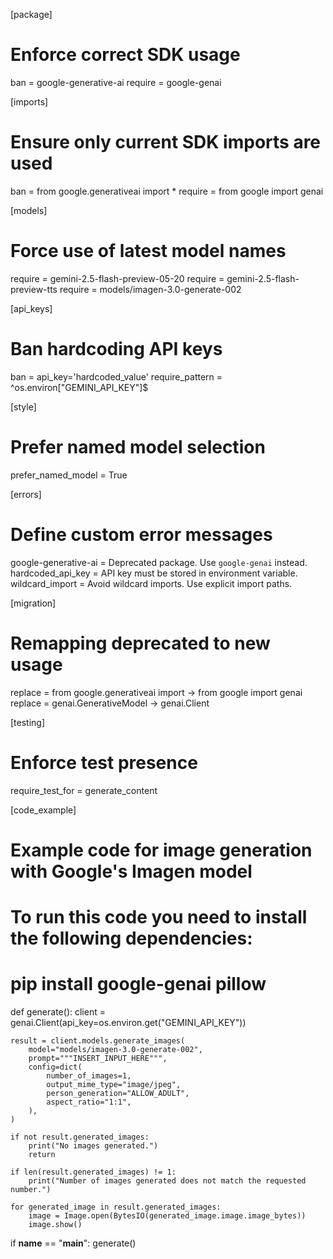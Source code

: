 [package]
# Enforce correct SDK usage
ban = google-generative-ai
require = google-genai

[imports]
# Ensure only current SDK imports are used
ban = from google.generativeai import *
require = from google import genai

[models]
# Force use of latest model names
require = gemini-2.5-flash-preview-05-20
require = gemini-2.5-flash-preview-tts
require = models/imagen-3.0-generate-002

[api_keys]
# Ban hardcoding API keys
ban = api_key='hardcoded_value'
require_pattern = ^os\.environ\["GEMINI_API_KEY"\]$

[style]
# Prefer named model selection
prefer_named_model = True

[errors]
# Define custom error messages
google-generative-ai = Deprecated package. Use `google-genai` instead.
hardcoded_api_key = API key must be stored in environment variable.
wildcard_import = Avoid wildcard imports. Use explicit import paths.

[migration]
# Remapping deprecated to new usage
replace = from google.generativeai import -> from google import genai
replace = genai.GenerativeModel -> genai.Client

[testing]
# Enforce test presence
require_test_for = generate_content

[code_example]
# Example code for image generation with Google's Imagen model
# To run this code you need to install the following dependencies:
# pip install google-genai pillow

def generate():
    client = genai.Client(api_key=os.environ.get("GEMINI_API_KEY"))

    result = client.models.generate_images(
        model="models/imagen-3.0-generate-002",
        prompt="""INSERT_INPUT_HERE""",
        config=dict(
            number_of_images=1,
            output_mime_type="image/jpeg",
            person_generation="ALLOW_ADULT",
            aspect_ratio="1:1",
        ),
    )

    if not result.generated_images:
        print("No images generated.")
        return

    if len(result.generated_images) != 1:
        print("Number of images generated does not match the requested number.")

    for generated_image in result.generated_images:
        image = Image.open(BytesIO(generated_image.image.image_bytes))
        image.show()


if __name__ == "__main__":
    generate()

